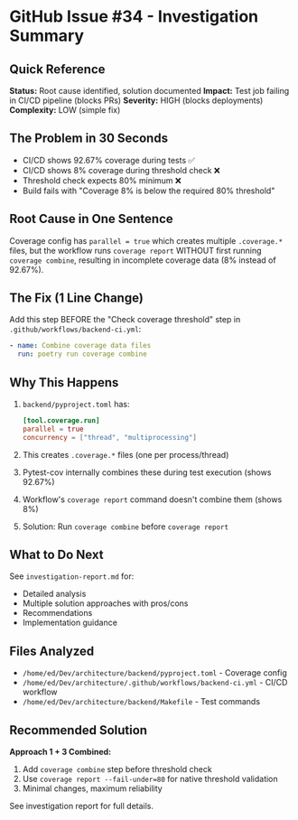 # GitHub Issue #34 - Investigation Summary

## Quick Reference

**Status:** Root cause identified, solution documented
**Impact:** Test job failing in CI/CD pipeline (blocks PRs)
**Severity:** HIGH (blocks deployments)
**Complexity:** LOW (simple fix)

## The Problem in 30 Seconds

- CI/CD shows 92.67% coverage during tests ✅
- CI/CD shows 8% coverage during threshold check ❌
- Threshold check expects 80% minimum ❌
- Build fails with "Coverage 8% is below the required 80% threshold"

## Root Cause in One Sentence

Coverage config has `parallel = true` which creates multiple `.coverage.*` files, but the workflow runs `coverage report` WITHOUT first running `coverage combine`, resulting in incomplete coverage data (8% instead of 92.67%).

## The Fix (1 Line Change)

Add this step BEFORE the "Check coverage threshold" step in `.github/workflows/backend-ci.yml`:

```yaml
- name: Combine coverage data files
  run: poetry run coverage combine
```

## Why This Happens

1. `backend/pyproject.toml` has:
   ```toml
   [tool.coverage.run]
   parallel = true
   concurrency = ["thread", "multiprocessing"]
   ```

2. This creates `.coverage.*` files (one per process/thread)

3. Pytest-cov internally combines these during test execution (shows 92.67%)

4. Workflow's `coverage report` command doesn't combine them (shows 8%)

5. Solution: Run `coverage combine` before `coverage report`

## What to Do Next

See `investigation-report.md` for:
- Detailed analysis
- Multiple solution approaches with pros/cons
- Recommendations
- Implementation guidance

## Files Analyzed

- `/home/ed/Dev/architecture/backend/pyproject.toml` - Coverage config
- `/home/ed/Dev/architecture/.github/workflows/backend-ci.yml` - CI/CD workflow
- `/home/ed/Dev/architecture/backend/Makefile` - Test commands

## Recommended Solution

**Approach 1 + 3 Combined:**
1. Add `coverage combine` step before threshold check
2. Use `coverage report --fail-under=80` for native threshold validation
3. Minimal changes, maximum reliability

See investigation report for full details.
